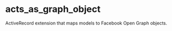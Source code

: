 acts_as_graph_object
====================

ActiveRecord extension that maps models to Facebook Open Graph objects.